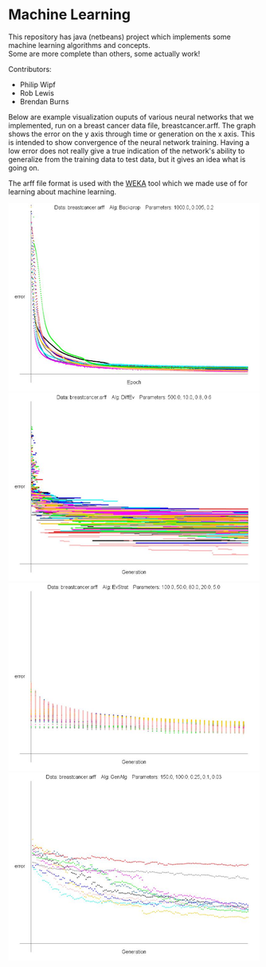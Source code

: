 # Machine Learning

This repository has java (netbeans) project which implements some machine learning algorithms and concepts.  
Some are more complete than others, some actually work!  

Contributors:
- Philip Wipf
- Rob Lewis
- Brendan Burns

Below are example visualization ouputs of various neural networks that we implemented, run on a breast cancer data file, breastcancer.arff.  The graph
shows the error on the y axis through time
or generation on the x axis.  This is intended to show convergence of the neural network training.  Having a low error does not
really give a true indication of the network's ability to generalize from the training data to test data, but it gives an idea what
is going on.

The arff file format is used with the [WEKA](http://www.cs.waikato.ac.nz/ml/) tool which we made use of for learning about machine learning.


![image](/breastcancer_Backprop.jpg?raw=true "backprop")  
![image](/breastcancer_DiffEv.jpg?raw=true "backprop")  
![image](/breastcancer_EvStrat.jpg?raw=true "backprop")  
![image](/breastcancer_GenAlg.jpg?raw=true "backprop")  
